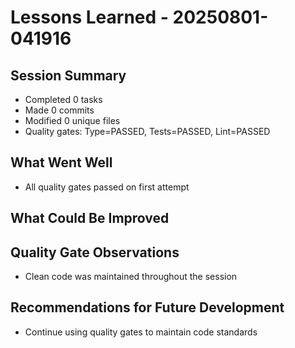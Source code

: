 # Lessons Learned - 20250801-041916

## Session Summary

- Completed 0 tasks
- Made 0 commits
- Modified 0 unique files
- Quality gates: Type=PASSED, Tests=PASSED, Lint=PASSED

## What Went Well

- All quality gates passed on first attempt

## What Could Be Improved

## Quality Gate Observations

- Clean code was maintained throughout the session

## Recommendations for Future Development

- Continue using quality gates to maintain code standards
